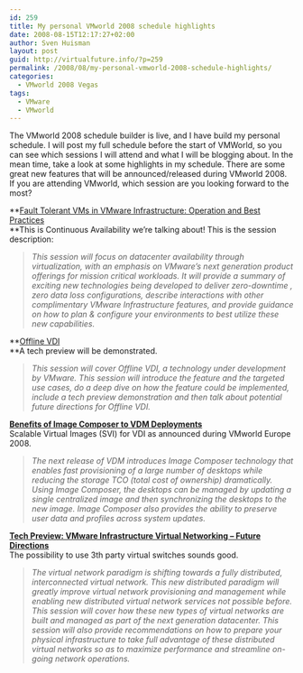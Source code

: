 ```yaml
---
id: 259
title: My personal VMworld 2008 schedule highlights
date: 2008-08-15T12:17:27+02:00
author: Sven Huisman
layout: post
guid: http://virtualfuture.info/?p=259
permalink: /2008/08/my-personal-vmworld-2008-schedule-highlights/
categories:
  - VMworld 2008 Vegas
tags:
  - VMware
  - VMworld
---
```

The VMworld 2008 schedule builder is live, and I have build my personal schedule. I will post my full schedule before the start of VMWorld, so you can see which sessions I will attend and what I will be blogging about. In the mean time, take a look at some highlights in my schedule. There are some great new features that will be announced/released during VMworld 2008. If you are attending VMworld, which session are you looking forward to the most?<!--more-->

**<span style="text-decoration: underline;">Fault Tolerant VMs in VMware Infrastructure: Operation and Best Practices<br /> </span>**This is Continuous Availability we&#8217;re talking about! This is the session description:

> _This session will focus on datacenter availability through virtualization, with an emphasis on VMware’s next generation product offerings for mission critical workloads. It will provide a summary of exciting new technologies being developed to deliver zero-downtime , zero data loss configurations, describe interactions with other complimentary VMware Infrastructure features, and provide guidance on how to plan & configure your environments to best utilize these new capabilities._

**<span style="text-decoration: underline;">Offline VDI<br /> </span>**A tech preview will be demonstrated.

> _This session will cover Offline VDI, a technology under development by VMware. This session will introduce the feature and the targeted use cases, do a deep dive on how the feature could be implemented, include a tech preview demonstration and then talk about potential future directions for Offline VDI._

**<span style="text-decoration: underline;">Benefits of Image Composer to VDM Deployments</span>**  
Scalable Virtual Images (SVI) for VDI as announced during VMworld Europe 2008.

> _The next release of VDM introduces Image Composer technology that enables fast provisioning of a large number of desktops while reducing the storage TCO (total cost of ownership) dramatically. Using Image Composer, the desktops can be managed by updating a single centralized image and then synchronizing the desktops to the new image. Image Composer also provides the ability to preserve user data and profiles across system updates._

**<span style="text-decoration: underline;">Tech Preview: VMware Infrastructure Virtual Networking – Future Directions</span>**  
The possibility to use 3th party virtual switches sounds good.

> _The virtual network paradigm is shifting towards a fully distributed, interconnected virtual network. This new distributed paradigm will greatly improve virtual network provisioning and management while enabling new distributed virtual network services not possible before. This session will cover how these new types of virtual networks are built and managed as part of the next generation datacenter. This session will also provide recommendations on how to prepare your physical infrastructure to take full advantage of these distributed virtual networks so as to maximize performance and streamline on-going network operations._